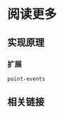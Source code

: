 # 阅读更多

<Example id="default" />

## 实现原理

<p>
<TagGroup :tags="['checkbox + label','point-events']" />
</p>

### 扩展

`point-events`

## 相关链接

<p>
<EmbedVideo url="//player.bilibili.com/player.html?aid=721006462&bvid=BV16Q4y1B7Sc&cid=425485731&page=1" />
</p>
